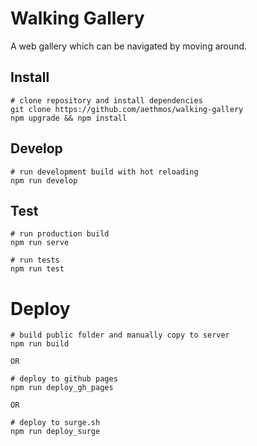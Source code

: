 # Walking Gallery
A web gallery which can be navigated by moving around.

## Install

```
# clone repository and install dependencies
git clone https://github.com/aethmos/walking-gallery
npm upgrade && npm install
```

## Develop
```
# run development build with hot reloading
npm run develop
```

## Test
```
# run production build
npm run serve

# run tests
npm run test
```

# Deploy
```
# build public folder and manually copy to server
npm run build

OR

# deploy to github pages
npm run deploy_gh_pages

OR

# deploy to surge.sh
npm run deploy_surge
```
